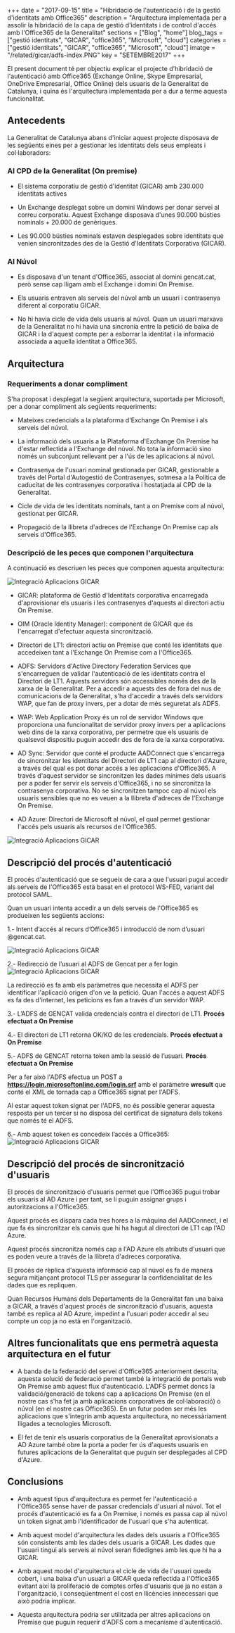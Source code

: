 +++
date        = "2017-09-15"
title       = "Hibridació de l'autenticació i de la gestió d'identitats amb Office365"
description = "Arquitectura implementada per a assolir la hibridació de la capa de gestió d'identitats i de control d'accés amb l'Office365 de la Generalitat"
sections    = ["Blog", "home"]
blog_tags   = ["gestió identitats", "GICAR", "office365", "Microsoft", "cloud"]
categories  = ["gestió identitats", "GICAR", "office365", "Microsoft", "cloud"]
imatge      = "/related/gicar/adfs-index.PNG"
key         = "SETEMBRE2017"
+++

El present document té per objectiu explicar el projecte d'hibridació de l'autenticació amb Office365 (Exchange Online, Skype Empresarial, OneDrive Empresarial, Office Online) dels usuaris de la Generalitat de Catalunya, i quina és l'arquitectura implementada per a dur a terme aquesta funcionalitat.

## Antecedents

La Generalitat de Catalunya abans d'iniciar aquest projecte disposava de les següents eines per a gestionar les identitats dels seus empleats i col·laboradors:

### Al CPD de la Generalitat (On premise)

- El sistema corporatiu de gestió d'identitat (GICAR) amb 230.000 identitats actives

- Un Exchange desplegat sobre un domini Windows per donar servei al correu corporatiu. Aquest Exchange disposava d'unes 90.000 bústies nominals + 20.000 de genèriques.

- Les 90.000 bústies nominals estaven desplegades sobre identitats que venien sincronitzades des de la Gestió d'Identitats Corporativa (GICAR).

### Al Núvol

- Es disposava d'un tenant d'Office365, associat al domini gencat.cat, però sense cap lligam amb el Exchange i domini On Premise.

- Els usuaris entraven als serveis del núvol amb un usuari i contrasenya diferent al corporatiu GICAR.

- No hi havia cicle de vida dels usuaris al núvol. Quan un usuari marxava de la Generalitat no hi havia una sincronía entre la petició de baixa de GICAR i la d'aquest compte per a esborrar la identitat i la informació associada a aquella identitat a Office365.

## Arquitectura

### Requeriments a donar compliment

S'ha proposat i desplegat la següent arquitectura, suportada per Microsoft, per a donar compliment als següents requeriments:

- Mateixes credencials a la plataforma d'Exchange On Premise i als serveis del núvol.

- La informació dels usuaris a la Plataforma d'Exchange On Premise ha d'estar reflectida a l'Exchange del núvol. No tota la informació sino només un subconjunt rellevant per a l'ús de les aplicacions al núvol.

- Contrasenya de l'usuari nominal gestionada per GICAR, gestionable a través del Portal d'Autogestió de Contrasenyes, sotmesa a la Política de caducitat de les contrasenyes corporativa i hostatjada al CPD de la Generalitat.

- Cicle de vida de les identitats nominals, tant a on Premise com al núvol, gestionat per GICAR.

- Propagació de la llibreta d'adreces de l'Exchange On Premise cap als serveis d'Office365.

### Descripció de les peces que componen l'arquitectura

A continuació es descriuen les peces que componen aquesta arquitectura:

![Integració Aplicacions GICAR](/related/gicar/adfs-hibridacio.PNG)

- GICAR: plataforma de Gestió d'Identitats corporativa encarregada d'aprovisionar els usuaris i les contrasenyes d'aquests al directori actiu On Premise.

- OIM (Oracle Identity Manager): component de GICAR que és l'encarregat d'efectuar aquesta sincronització.

- Directori de LT1: directori actiu on Premise que conté les identitats que accedeixen tant a l'Exchange On Premise com a l'Office365.

- ADFS: Servidors d'Active Directory Federation Services que s'encarreguen de validar l'autenticació de les identitats contra el Directori de LT1. Aquests servidors són accessibles només des de la xarxa de la Generalitat. Per a accedir a aquests des de fora del nus de comunicacions de la Generalitat, s'ha d'accedir a través dels servidors WAP, que fan de proxy invers, per a dotar de més seguretat als ADFS.

- WAP: Web Application Proxy és un rol de servidor Windows que proporciona una funcionalitat de servidor proxy invers per a aplicacions web dins de la xarxa corporativa, per permetre que els usuaris de qualsevol dispositiu puguin accedir des de fora de la xarxa corporativa.

- AD Sync: Servidor que conté el producte AADConnect que s'encarrega de sincronitzar les identitats del Directori de LT1 cap al directori d'Azure, a través del qual es pot donar accés a les aplicacions d'Office365. A través d'aquest servidor se sincronitzen les dades mínimes dels usuaris per a poder fer servir els serveis d'Office365, i no se sincronitza la contrasenya corporativa. No se sincronitzen tampoc cap al núvol els usuaris sensibles que no es veuen a la llibreta d'adreces de l'Exchange On Premise.

- AD Azure: Directori de Microsoft al núvol, el qual permet gestionar l'accés pels usuaris als recursos de l'Office365.

![Integració Aplicacions GICAR](/related/gicar/adfs-arquitectura.PNG)

## Descripció del procés d'autenticació

El procés d'autenticació que se segueix de cara a que l'usuari pugui accedir als serveis de l'Office365 està basat en el protocol WS-FED, variant del protocol SAML.

Quan un usuari intenta accedir a un dels serveis de l'Office365 es produeixen les següents accions:

1.- Intent d’accés al recurs d’Office365 i introducció de nom d’usuari @gencat.cat.

![Integració Aplicacions GICAR](/related/gicar/adfs-pas1.PNG)

2.- Redirecció de l’usuari al ADFS de Gencat per a fer login
![Integració Aplicacions GICAR](/related/gicar/adfs-pas2.PNG)

La redirecció es fa amb els paràmetres que necessita el ADFS per identificar l'aplicació origen d'on ve la petició. Quan l'accés a aquest ADFS es fa des d'internet, les peticions es fan a través d'un servidor WAP.

3.- L’ADFS de GENCAT valida credencials contra el directori de LT1. **Procés efectuat a On Premise**

4.- El directori de LT1 retorna OK/KO de les credencials. **Procés efectuat a On Premise**

5.- ADFS de GENCAT retorna token amb la sessió de l’usuari. **Procés efectuat a On Premise**

Per a fer això l'ADFS efectua un POST a **https://login.microsoftonline.com/login.srf** amb el paràmetre **wresult** que conté el XML de tornada cap a Office365 signat per l'ADFS.

Al estar aquest token signat per l'ADFS, no és possible generar aquesta resposta per un tercer si no disposa del certificat de signatura dels tokens que només té el ADFS.

6.- Amb aquest token es concedeix l’accés a Office365:
![Integració Aplicacions GICAR](/related/gicar/adfs-pas3.PNG)

## Descripció del procés de sincronització d'usuaris

El procés de sincronització d'usuaris permet que l'Office365 pugui trobar els usuaris al AD Azure i per tant, se li puguin assignar grups i autoritzacions a l'Office365.

Aquest procés es dispara cada tres hores a la màquina del AADConnect, i el que fa és sincronitzar els canvis que hi ha hagut al directori de LT1 cap l'AD Azure.

Aquest procés sincronitza només cap a l'AD Azure els atributs d'usuari que es poden veure a través de la llibreta d'adreces corporativa.

El procés de rèplica d'aquesta informació cap al núvol es fa de manera segura mitjançant protocol TLS per assegurar la confidencialitat de les dades que es repliquen.

Quan Recursos Humans dels Departaments de la Generalitat fan una baixa a GICAR, a través d'aquest procés de sincronització d'usuaris, aquesta també es replica al AD Azure, impedint a l'usuari poder accedir al seu compte un cop ja no està en l'organització.


## Altres funcionalitats que ens permetrà aquesta arquitectura en el futur

- A banda de la federació del servei d'Office365 anteriorment descrita, aquesta solució de federació permet també la integració de portals web On Premise amb aquest flux d'autenticació. L'ADFS permet doncs la validació/generació de tokens cap a aplicacions On Premise (en el nostre cas s'ha fet ja amb aplicacions corporatives de col·laboració) o núvol (en el nostre cas Office365). En un futur poden ser més les aplicacions que s'integrin amb aquesta arquitectura, no necessàriament lligades a tecnologies Microsoft.

- El fet de tenir els usuaris corporatius de la Generalitat aprovisionats a AD Azure també obre la porta a poder fer ús d'aquests usuaris en futures aplicacions de la Generalitat que puguin ser desplegades al CPD d'Azure.

## Conclusions

- Amb aquest tipus d'arquitectura es permet fer l'autenticació a l'Office365 sense haver de passar credencials d'usuari al núvol. Tot el procés d'autenticació es fa a On Premise, i només es passa cap al núvol un token signat amb l'identificador de l'usuari que s'ha autenticat.

- Amb aquest model d'arquitectura les dades dels usuaris a l'Office365 són consistents amb les dades dels usuaris a GICAR. Les dades que l'usuari tingui als serveis al núvol seran fidedignes amb les que hi ha a GICAR.

- Amb aquest model d'arquitectura el cicle de vida de l'usuari queda cobert, i una baixa d'un usuari a GICAR queda reflectida a l'Office365 evitant així la proliferació de comptes orfes d'usuaris que ja no estan a l'organització, i conseqüentment el cost en llicències innecessari que això podria implicar.

- Aquesta arquitectura podria ser utilitzada per altres aplicacions on Premise que puguin requerir d'ADFS com a mecanisme d'autenticació.
